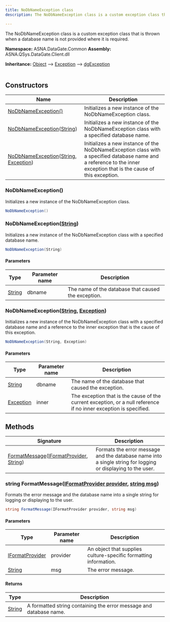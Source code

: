 ```yaml
---
title: NoDbNameException class
description: The NoDbNameException class is a custom exception class that is thrown when a database name is not provided where it is required.

---
```


The NoDbNameException class is a custom exception class that is thrown when a database name is not provided where it is required.

**Namespace:** ASNA.DataGate.Common
**Assembly:** ASNA.QSys.DataGate.Client.dll

**Inheritance:** [Object](https://docs.microsoft.com/en-us/dotnet/api/system.object) --> [Exception](https://docs.microsoft.com/en-us/dotnet/api/system.exception) --> [dgException](/reference/datagate/datagate-common/dg-exception.html)
<br>
<br>

## Constructors

| Name | Description |
| --- | --- |
| [NoDbNameException()](#nodbnameexception) | Initializes a new instance of the NoDbNameException class.
| [NoDbNameException](#nodbnameexceptionstring)([String](https://docs.microsoft.com/en-us/dotnet/api/system.string)) | Initializes a new instance of the NoDbNameException class with a specified database name.
| [NoDbNameException](#nodbnameexceptionstring-exception)([String](https://docs.microsoft.com/en-us/dotnet/api/system.string), [Exception](https://docs.microsoft.com/en-us/dotnet/api/system.exception)) | Initializes a new instance of the NoDbNameException class with a specified database name and a reference to the inner exception that is the cause of this exception.

### NoDbNameException()

Initializes a new instance of the NoDbNameException class.

```cs
NoDbNameException()
```

### NoDbNameException([String](https://docs.microsoft.com/en-us/dotnet/api/system.string))

Initializes a new instance of the NoDbNameException class with a specified database name.

```cs
NoDbNameException(String)
```

#### Parameters

| Type | Parameter name | Description
| --- | --- | ---
| [String](https://docs.microsoft.com/en-us/dotnet/api/system.string) | dbname | The name of the database that caused the exception.

### NoDbNameException([String](https://docs.microsoft.com/en-us/dotnet/api/system.string), [Exception](https://docs.microsoft.com/en-us/dotnet/api/system.exception))

Initializes a new instance of the NoDbNameException class with a specified database name and a reference to the inner exception that is the cause of this exception.

```cs
NoDbNameException(String, Exception)
```

#### Parameters

| Type | Parameter name | Description
| --- | --- | ---
| [String](https://docs.microsoft.com/en-us/dotnet/api/system.string) | dbname | The name of the database that caused the exception.
| [Exception](https://docs.microsoft.com/en-us/dotnet/api/system.exception) | inner | The exception that is the cause of the current exception, or a null reference if no inner exception is specified.

## Methods

| Signature | Description |
| --- | --- |
| [FormatMessage](#string-formatmessageiformatprovider-provider-string-msg)([IFormatProvider](https://learn.microsoft.com/en-us/dotnet/api/system.iformatprovider?view=net-8.0), [String](https://docs.microsoft.com/en-us/dotnet/api/system.string)) | Formats the error message and the database name into a single string for logging or displaying to the user.

### string FormatMessage([IFormatProvider provider](https://learn.microsoft.com/en-us/dotnet/api/system.iformatprovider?view=net-8.0), [string msg](https://learn.microsoft.com/en-us/dotnet/api/system.string?view=net-8.0))

Formats the error message and the database name into a single string for logging or displaying to the user.

```cs
string FormatMessage(IFormatProvider provider, string msg)
```

#### Parameters

| Type | Parameter name | Description
| --- | --- | ---
| [IFormatProvider](https://learn.microsoft.com/en-us/dotnet/api/system.iformatprovider?view=net-8.0) | provider | An object that supplies culture-specific formatting information.
| [String](https://docs.microsoft.com/en-us/dotnet/api/system.string) | msg | The error message.

#### Returns

| Type | Description
| --- | ---
| [String](https://docs.microsoft.com/en-us/dotnet/api/system.string) | A formatted string containing the error message and database name.
